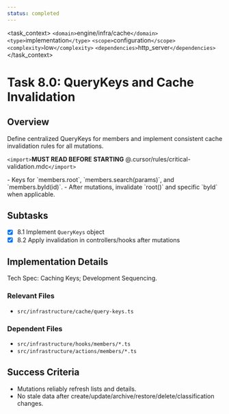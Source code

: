 ```yaml
---
status: completed
---
```

<task_context>
`<domain>`engine/infra/cache`</domain>`
`<type>`implementation`</type>`
`<scope>`configuration`</scope>`
`<complexity>`low`</complexity>`
`<dependencies>`http_server`</dependencies>`
</task_context>

# Task 8.0: QueryKeys and Cache Invalidation

## Overview

Define centralized QueryKeys for members and implement consistent cache invalidation rules for all mutations.

`<import>`**MUST READ BEFORE STARTING** @.cursor/rules/critical-validation.mdc`</import>`

<requirements>
- Keys for `members.root`, `members.search(params)`, and `members.byId(id)`.
- After mutations, invalidate `root()` and specific `byId` when applicable.
</requirements>

## Subtasks

- [X] 8.1 Implement `QueryKeys` object
- [X] 8.2 Apply invalidation in controllers/hooks after mutations

## Implementation Details

Tech Spec: Caching Keys; Development Sequencing.

### Relevant Files

- `src/infrastructure/cache/query-keys.ts`

### Dependent Files

- `src/infrastructure/hooks/members/*.ts`
- `src/infrastructure/actions/members/*.ts`

## Success Criteria

- Mutations reliably refresh lists and details.
- No stale data after create/update/archive/restore/delete/classification changes.
